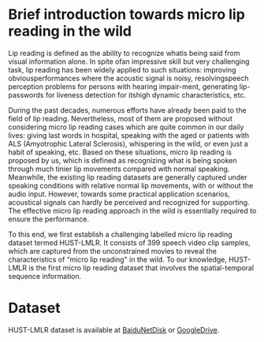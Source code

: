 # Brief introduction towards micro lip reading in the wild

Lip reading is defined as the ability to recognize whatis being said from visual information alone. In spite ofan impressive skill but very challenging task, lip reading has been widely applied to such situations: improving obviousperformances where the acoustic signal is noisy, resolvingspeech perception problems for persons with hearing impair-ment, generating lip-passwords for liveness detection for itshigh dynamic characteristics, etc.

During the past decades, numerous efforts have already been paid to the field of lip reading. Nevertheless, most of them are proposed without considering micro lip reading cases which are quite common in our daily lives: giving last words in hospital, speaking with the aged or patients with ALS (Amyotrophic Lateral Sclerosis), whispering in the wild, or even just a habit of speaking, etc. Based on these situations, micro lip reading is proposed by us, which is defined as recognizing what is being spoken through much tinier lip movements compared with normal speaking. Meanwhile, the existing lip reading datasets are generally captured under speaking conditions with relative normal lip movements, with or without the audio input. However, towards some practical application scenarios, acoustical signals can hardly be perceived and recognized for supporting. The effective micro lip reading approach in the wild is essentially required to ensure the performance.

To this end, we first establish a challenging labelled micro lip reading dataset termed HUST-LMLR. It consists of 399 speech video clip samples, which are captured from the unconstrained movies to reveal the characteristics of “micro lip reading" in the wild. To our knowledge, HUST-LMLR is the first micro lip reading dataset that involves the spatial-temporal sequence information.

# Dataset

HUST-LMLR dataset is available at [BaiduNetDisk](https://pan.baidu.com/s/10ZXbwkeh5H1pfsRE-Vve7g?pwd=v8e2) or [GoogleDrive](https://drive.google.com/drive/folders/15Je1b81EefwotiEs9UdSt9F6x7_JIgyI?usp=sharing).

